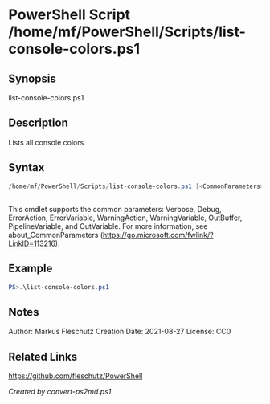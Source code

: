 # PowerShell Script /home/mf/PowerShell/Scripts/list-console-colors.ps1

## Synopsis
list-console-colors.ps1

## Description
Lists all console colors

## Syntax
```powershell
/home/mf/PowerShell/Scripts/list-console-colors.ps1 [<CommonParameters>]
```
## <CommonParameters>
This cmdlet supports the common parameters: Verbose, Debug, ErrorAction, ErrorVariable, WarningAction, WarningVariable, OutBuffer, PipelineVariable, and OutVariable. For more information, see about_CommonParameters (https://go.microsoft.com/fwlink/?LinkID=113216).

## Example
```powershell
PS>.\list-console-colors.ps1
```


## Notes
Author:        Markus Fleschutz
Creation Date: 2021-08-27
License:       CC0

## Related Links
https://github.com/fleschutz/PowerShell

*Created by convert-ps2md.ps1*
